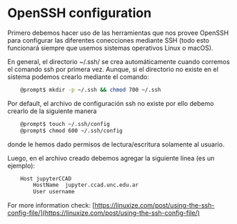 # OpenSSH configuration

Primero debemos hacer uso de las herramientas que nos provee OpenSSH para configurar las diferentes conecciones mediante SSH (todo esto funcionará siempre que usemos sistemas operativos Linux o macOS).

En general, el directorio ~/.ssh/ se crea automáticamente cuando corremos el comando ssh por primera vez. Aunque, si el directorio no existe en el sistema podemos crearlo mediante el comando:

```bash
    @prompt$ mkdir -p ~/.ssh && chmod 700 ~/.ssh
```

Por default, el archivo de configuración ssh no existe por ello debemo crearlo de la siguiente manera

```bash
    @prompt$ touch ~/.ssh/config
    @prompt$ chmod 600 ~/.ssh/config
```

donde le hemos dado permisos de lectura/escritura solamente al usuario.

Luego, en el archivo creado debemos agregar la siguiente línea (es un ejemplo):

```bash
    Host jupyterCCAD
        HostName  jupyter.ccad.unc.edu.ar
        User username
```

For more information check: [https://linuxize.com/post/using-the-ssh-config-file/](https://linuxize.com/post/using-the-ssh-config-file/)